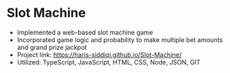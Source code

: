 # Slot Machine

- Implemented a web-based slot machine game
- Incorporated game logic and probability to make multiple bet amounts and grand prize jackpot
- Project link: https://haris-siddiqi.github.io/Slot-Machine/
- Utilized: TypeScript, JavaScript, HTML, CSS, Node, JSON, GIT
